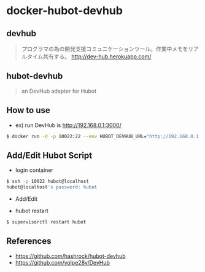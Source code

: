 # docker-hubot-devhub

## devhub
> プログラマの為の開発支援コミュニケーションツール。作業中メモをリアルタイム共有する。
> http://dev-hub.herokuapp.com/

## hubot-devhub
> an DevHub adapter for Hubot

## How to use

- ex) run DevHub is http://192.168.0.1:3000/

```bash
$ docker run -d -p 10022:22 --env HUBOT_DEVHUB_URL="http://192.168.0.1:3000/" --name hubot-devhub ysaotome/hubot-devhub
```

## Add/Edit Hubot Script

- login container

```bash
$ ssh -p 10022 hubot@localhost
hubot@localhost's password: hubot
```

- Add/Edit

- hubot restart

```bash
$ supervisorctl restart hubot 
```

## References

- https://github.com/hashrock/hubot-devhub 
- https://github.com/volpe28v/DevHub

